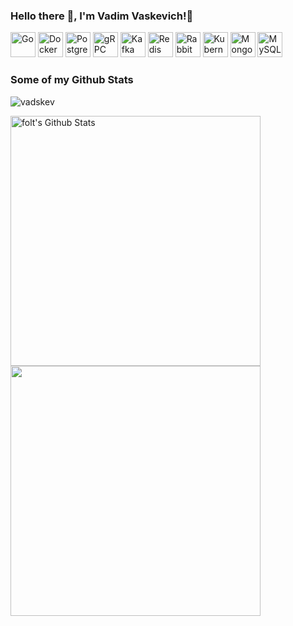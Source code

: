 ### Hello there 👋, I'm Vadim Vaskevich!🤠

<p>
<img src="https://www.vectorlogo.zone/logos/golang/golang-icon.svg" alt="Go" height="40"/>
<img src="https://www.vectorlogo.zone/logos/docker/docker-icon.svg" alt="Docker" height="40"/>
<img src="https://www.vectorlogo.zone/logos/postgresql/postgresql-icon.svg" alt="PostgreSQL" height="40"/>
<img src="https://www.vectorlogo.zone/logos/grpcio/grpcio-ar21.svg" alt="gRPC" height="40"/>
<img src="https://www.vectorlogo.zone/logos/apache_kafka/apache_kafka-icon.svg" alt="Kafka" height="40"/>
<img src="https://www.vectorlogo.zone/logos/redis/redis-icon.svg" alt="Redis"  height="40"/>
<img src="https://www.vectorlogo.zone/logos/rabbitmq/rabbitmq-icon.svg" alt="RabbitMQ"  height="40"/>
<img src="https://www.vectorlogo.zone/logos/kubernetes/kubernetes-icon.svg" alt="Kubernetes"  height="40"/>
<img src="https://www.vectorlogo.zone/logos/mongodb/mongodb-icon.svg" alt="MongoDB"  height="40"/>
<img src="https://www.vectorlogo.zone/logos/mysql/mysql-icon.svg" alt="MySQL"  height="40"/>
<p>

### Some of my Github Stats
<p align=left> <img src=https://komarev.com/ghpvc/?username=vadskev alt=vadskev /> </p>

<p>
  <img alt="folt's Github Stats" src="https://github-readme-stats.vercel.app/api?username=vadskev&show_icons=true&hide_border=true" width=400 />
  <img src="https://github-readme-streak-stats.herokuapp.com?user=vadskev&hide_border=true" width=400>
</p>
